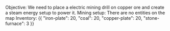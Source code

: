 Objective: We need to place a electric mining drill on copper ore and create a steam energy setup to power it.
Mining setup: There are no entities on the map
Inventory: {{
    "iron-plate": 20,
    "coal": 20,
    "copper-plate": 20,
    "stone-furnace": 3
  }}

